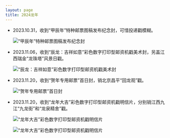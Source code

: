 ```yaml
---
layout: page
title: 2024龙年
---
```


-   2023.10.31，收到“甲辰年”特种邮票图稿发布纪念封，可惜投递戳模糊。

    ![](<%= stamp_fig_url '2024-jiachen/cc-design-jia-chen.jpg' %> '“甲辰年”特种邮票图稿发布纪念封')

-   2023.11.06，收到“辰龙：吉祥如意”彩色数字打印型邮资机戳美术封，另盖江西瑞金“龙珠塔”风景日戳。

    ![](<%= stamp_fig_url '2024-jiachen/2023-11-01-ruijin.jpg' %> '“辰龙：吉祥如意”彩色数字打印型邮资机戳美术封')

-   2023.11.20，收到“贺年专用邮票”首日封，销北京昌平“回龙观”戳。

    ![](<%= stamp_fig_url '2024-jiachen/2024-new-year-greetings-stamp-fdc.jpg' %> '“贺年专用邮票”首日封')

-   2023.11.20，收到“龙年大吉”彩色数字打印型邮资机戳明信片，分别销江西九江“九龙街”和“龙泉精舍”戳。

    ![](<%= stamp_fig_url '2024-jiachen/jjjp-2023-20.jpg' %> '“龙年大吉”彩色数字打印型邮资机戳明信片')

    ![](<%= stamp_fig_url '2024-jiachen/jjjp-2023-21.jpg' %> '“龙年大吉”彩色数字打印型邮资机戳明信片')
